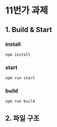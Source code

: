 # 11번가 과제

## 1. Build & Start
### install

```
npm install
```

### start

```
npm run start
```


### build

```
npm run build
```


## 2. 파일 구조
